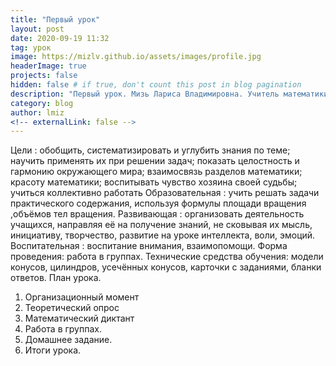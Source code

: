 ```yaml
---
title: "Первый урок"
layout: post
date: 2020-09-19 11:32
tag: урок
image: https://mizlv.github.io/assets/images/profile.jpg
headerImage: true
projects: false
hidden: false # if true, don't count this post in blog pagination
description: "Первый урок. Мизь Лариса Владимировна. Учитель математики высшей категории."
category: blog
author: lmiz
<!-- externalLink: false -->
---
```


Цели : обобщить, систематизировать и углубить знания по теме; 
научить применять их при решении задач;
показать целостность и гармонию окружающего мира; 
взаимосвязь разделов математики; красоту математики;
воспитывать чувство хозяина своей судьбы; учиться коллективно работать
Образовательная : учить решать задачи практического содержания,  используя формулы  площади вращения ,объёмов тел вращения. 
Развивающая : организовать деятельность учащихся, направляя её на получение знаний, не сковывая их мысль, инициативу, творчество, развитие на уроке интеллекта, воли, эмоций. 
Воспитательная : воспитание внимания, взаимопомощи. 
Форма проведения: работа в группах. 
Технические средства обучения: модели конусов, цилиндров, усечённых конусов, карточки с заданиями, бланки ответов. 
План урока. 
1.	Организационный момент 
2.	Теоретический опрос 
3.	Математический диктант 
4.	Работа в группах.
5.	Домашнее задание. 
6.	Итоги урока. 
